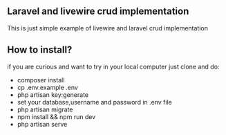 ## Laravel and livewire crud implementation

This is just simple example of livewire and laravel crud implementation

## How to install?

if you are curious and want to try in your local computer just clone and do:
- composer install
- cp .env.example .env
- php artisan key:generate
- set your database,username and password in .env file
- php artisan migrate
- npm install && npm run dev
- php artisan serve 


